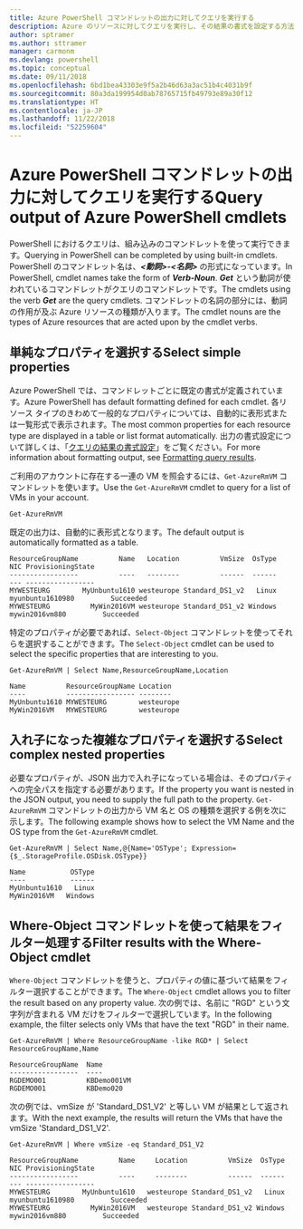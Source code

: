 ```yaml
---
title: Azure PowerShell コマンドレットの出力に対してクエリを実行する
description: Azure のリソースに対してクエリを実行し、その結果の書式を設定する方法について説明します。
author: sptramer
ms.author: sttramer
manager: carmonm
ms.devlang: powershell
ms.topic: conceptual
ms.date: 09/11/2018
ms.openlocfilehash: 6bd1bea43303e9f5a2b46d63a3ac51b4c4031b9f
ms.sourcegitcommit: 80a3da199954d0ab78765715fb49793e89a30f12
ms.translationtype: HT
ms.contentlocale: ja-JP
ms.lasthandoff: 11/22/2018
ms.locfileid: "52259604"
---
```

# <a name="query-output-of-azure-powershell-cmdlets"></a><span data-ttu-id="6e280-103">Azure PowerShell コマンドレットの出力に対してクエリを実行する</span><span class="sxs-lookup"><span data-stu-id="6e280-103">Query output of Azure PowerShell cmdlets</span></span>

<span data-ttu-id="6e280-104">PowerShell におけるクエリは、組み込みのコマンドレットを使って実行できます。</span><span class="sxs-lookup"><span data-stu-id="6e280-104">Querying in PowerShell can be completed by using built-in cmdlets.</span></span> <span data-ttu-id="6e280-105">PowerShell のコマンドレット名は、**_<動詞>-<名詞>_** の形式になっています。</span><span class="sxs-lookup"><span data-stu-id="6e280-105">In PowerShell, cmdlet names take the form of **_Verb-Noun_**.</span></span> <span data-ttu-id="6e280-106">**_Get_** という動詞が使われているコマンドレットがクエリのコマンドレットです。</span><span class="sxs-lookup"><span data-stu-id="6e280-106">The cmdlets using the verb **_Get_** are the query cmdlets.</span></span> <span data-ttu-id="6e280-107">コマンドレットの名詞の部分には、動詞の作用が及ぶ Azure リソースの種類が入ります。</span><span class="sxs-lookup"><span data-stu-id="6e280-107">The cmdlet nouns are the types of Azure resources that are acted upon by the cmdlet verbs.</span></span>

## <a name="select-simple-properties"></a><span data-ttu-id="6e280-108">単純なプロパティを選択する</span><span class="sxs-lookup"><span data-stu-id="6e280-108">Select simple properties</span></span>

<span data-ttu-id="6e280-109">Azure PowerShell では、コマンドレットごとに既定の書式が定義されています。</span><span class="sxs-lookup"><span data-stu-id="6e280-109">Azure PowerShell has default formatting defined for each cmdlet.</span></span> <span data-ttu-id="6e280-110">各リソース タイプのきわめて一般的なプロパティについては、自動的に表形式または一覧形式で表示されます。</span><span class="sxs-lookup"><span data-stu-id="6e280-110">The most common properties for each resource type are displayed in a table or list format automatically.</span></span> <span data-ttu-id="6e280-111">出力の書式設定について詳しくは、「[クエリの結果の書式設定](formatting-output.md)」をご覧ください。</span><span class="sxs-lookup"><span data-stu-id="6e280-111">For more information about formatting output, see [Formatting query results](formatting-output.md).</span></span>

<span data-ttu-id="6e280-112">ご利用のアカウントに存在する一連の VM を照会するには、`Get-AzureRmVM` コマンドレットを使います。</span><span class="sxs-lookup"><span data-stu-id="6e280-112">Use the `Get-AzureRmVM` cmdlet to query for a list of VMs in your account.</span></span>

```azurepowershell-interactive
Get-AzureRmVM
```

<span data-ttu-id="6e280-113">既定の出力は、自動的に表形式となります。</span><span class="sxs-lookup"><span data-stu-id="6e280-113">The default output is automatically formatted as a table.</span></span>

```output
ResourceGroupName          Name   Location          VmSize  OsType              NIC ProvisioningState
-----------------          ----   --------          ------  ------              --- -----------------
MYWESTEURG        MyUnbuntu1610 westeurope Standard_DS1_v2   Linux myunbuntu1610980         Succeeded
MYWESTEURG          MyWin2016VM westeurope Standard_DS1_v2 Windows   mywin2016vm880         Succeeded
```

<span data-ttu-id="6e280-114">特定のプロパティが必要であれば、`Select-Object` コマンドレットを使ってそれらを選択することができます。</span><span class="sxs-lookup"><span data-stu-id="6e280-114">The `Select-Object` cmdlet can be used to select the specific properties that are interesting to you.</span></span>

```azurepowershell-interactive
Get-AzureRmVM | Select Name,ResourceGroupName,Location
```

```output
Name          ResourceGroupName Location
----          ----------------- --------
MyUnbuntu1610 MYWESTEURG        westeurope
MyWin2016VM   MYWESTEURG        westeurope
```

## <a name="select-complex-nested-properties"></a><span data-ttu-id="6e280-115">入れ子になった複雑なプロパティを選択する</span><span class="sxs-lookup"><span data-stu-id="6e280-115">Select complex nested properties</span></span>

<span data-ttu-id="6e280-116">必要なプロパティが、JSON 出力で入れ子になっている場合は、そのプロパティへの完全パスを指定する必要があります。</span><span class="sxs-lookup"><span data-stu-id="6e280-116">If the property you want is nested in the JSON output, you need to supply the full path to the property.</span></span> <span data-ttu-id="6e280-117">`Get-AzureRmVM` コマンドレットの出力から VM 名と OS の種類を選択する例を次に示します。</span><span class="sxs-lookup"><span data-stu-id="6e280-117">The following example shows how to select the VM Name and the OS type from the `Get-AzureRmVM` cmdlet.</span></span>

```azurepowershell-interactive
Get-AzureRmVM | Select Name,@{Name='OSType'; Expression={$_.StorageProfile.OSDisk.OSType}}
```

```output
Name           OSType
----           ------
MyUnbuntu1610   Linux
MyWin2016VM   Windows
```

## <a name="filter-results-with-the-where-object-cmdlet"></a><span data-ttu-id="6e280-118">Where-Object コマンドレットを使って結果をフィルター処理する</span><span class="sxs-lookup"><span data-stu-id="6e280-118">Filter results with the Where-Object cmdlet</span></span>

<span data-ttu-id="6e280-119">`Where-Object` コマンドレットを使うと、プロパティの値に基づいて結果をフィルター選択することができます。</span><span class="sxs-lookup"><span data-stu-id="6e280-119">The `Where-Object` cmdlet allows you to filter the result based on any property value.</span></span> <span data-ttu-id="6e280-120">次の例では、名前に "RGD" という文字列が含まれる VM だけをフィルターで選択しています。</span><span class="sxs-lookup"><span data-stu-id="6e280-120">In the following example, the filter selects only VMs that have the text "RGD" in their name.</span></span>

```azurepowershell-interactive
Get-AzureRmVM | Where ResourceGroupName -like RGD* | Select ResourceGroupName,Name
```

```output
ResourceGroupName  Name
-----------------  ----
RGDEMO001          KBDemo001VM
RGDEMO001          KBDemo020
```

<span data-ttu-id="6e280-121">次の例では、vmSize が 'Standard_DS1_V2' と等しい VM が結果として返されます。</span><span class="sxs-lookup"><span data-stu-id="6e280-121">With the next example, the results will return the VMs that have the vmSize 'Standard_DS1_V2'.</span></span>

```azurepowershell-interactive
Get-AzureRmVM | Where vmSize -eq Standard_DS1_V2
```

```output
ResourceGroupName          Name     Location          VmSize  OsType              NIC ProvisioningState
-----------------          ----     --------          ------  ------              --- -----------------
MYWESTEURG        MyUnbuntu1610   westeurope Standard_DS1_v2   Linux myunbuntu1610980         Succeeded
MYWESTEURG          MyWin2016VM   westeurope Standard_DS1_v2 Windows   mywin2016vm880         Succeeded
```